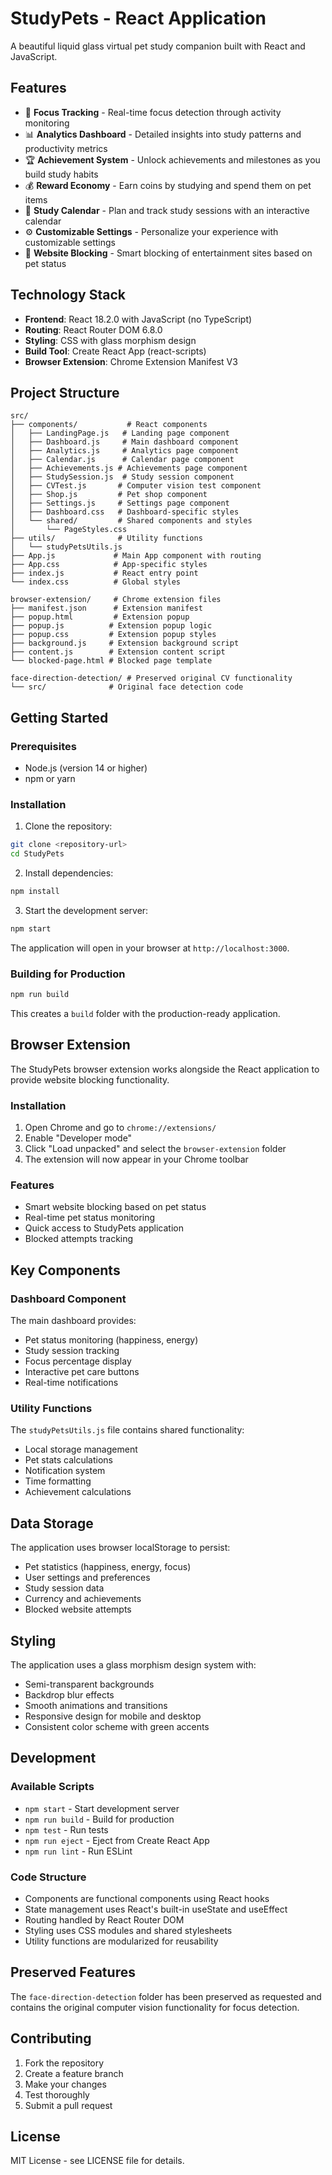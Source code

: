 # StudyPets - React Application

A beautiful liquid glass virtual pet study companion built with React and JavaScript.

## Features

- 🎯 **Focus Tracking** - Real-time focus detection through activity monitoring
- 📊 **Analytics Dashboard** - Detailed insights into study patterns and productivity metrics
- 🏆 **Achievement System** - Unlock achievements and milestones as you build study habits
- 💰 **Reward Economy** - Earn coins by studying and spend them on pet items
- 📅 **Study Calendar** - Plan and track study sessions with an interactive calendar
- ⚙️ **Customizable Settings** - Personalize your experience with customizable settings
- 🚫 **Website Blocking** - Smart blocking of entertainment sites based on pet status

## Technology Stack

- **Frontend**: React 18.2.0 with JavaScript (no TypeScript)
- **Routing**: React Router DOM 6.8.0
- **Styling**: CSS with glass morphism design
- **Build Tool**: Create React App (react-scripts)
- **Browser Extension**: Chrome Extension Manifest V3

## Project Structure

```
src/
├── components/           # React components
│   ├── LandingPage.js   # Landing page component
│   ├── Dashboard.js     # Main dashboard component
│   ├── Analytics.js     # Analytics page component
│   ├── Calendar.js      # Calendar page component
│   ├── Achievements.js # Achievements page component
│   ├── StudySession.js  # Study session component
│   ├── CVTest.js       # Computer vision test component
│   ├── Shop.js         # Pet shop component
│   ├── Settings.js     # Settings page component
│   ├── Dashboard.css   # Dashboard-specific styles
│   └── shared/         # Shared components and styles
│       └── PageStyles.css
├── utils/              # Utility functions
│   └── studyPetsUtils.js
├── App.js             # Main App component with routing
├── App.css            # App-specific styles
├── index.js           # React entry point
└── index.css          # Global styles

browser-extension/     # Chrome extension files
├── manifest.json      # Extension manifest
├── popup.html         # Extension popup
├── popup.js          # Extension popup logic
├── popup.css         # Extension popup styles
├── background.js     # Extension background script
├── content.js        # Extension content script
└── blocked-page.html # Blocked page template

face-direction-detection/ # Preserved original CV functionality
└── src/              # Original face detection code
```

## Getting Started

### Prerequisites

- Node.js (version 14 or higher)
- npm or yarn

### Installation

1. Clone the repository:
```bash
git clone <repository-url>
cd StudyPets
```

2. Install dependencies:
```bash
npm install
```

3. Start the development server:
```bash
npm start
```

The application will open in your browser at `http://localhost:3000`.

### Building for Production

```bash
npm run build
```

This creates a `build` folder with the production-ready application.

## Browser Extension

The StudyPets browser extension works alongside the React application to provide website blocking functionality.

### Installation

1. Open Chrome and go to `chrome://extensions/`
2. Enable "Developer mode"
3. Click "Load unpacked" and select the `browser-extension` folder
4. The extension will now appear in your Chrome toolbar

### Features

- Smart website blocking based on pet status
- Real-time pet status monitoring
- Quick access to StudyPets application
- Blocked attempts tracking

## Key Components

### Dashboard Component

The main dashboard provides:
- Pet status monitoring (happiness, energy)
- Study session tracking
- Focus percentage display
- Interactive pet care buttons
- Real-time notifications

### Utility Functions

The `studyPetsUtils.js` file contains shared functionality:
- Local storage management
- Pet stats calculations
- Notification system
- Time formatting
- Achievement calculations

## Data Storage

The application uses browser localStorage to persist:
- Pet statistics (happiness, energy, focus)
- User settings and preferences
- Study session data
- Currency and achievements
- Blocked website attempts

## Styling

The application uses a glass morphism design system with:
- Semi-transparent backgrounds
- Backdrop blur effects
- Smooth animations and transitions
- Responsive design for mobile and desktop
- Consistent color scheme with green accents

## Development

### Available Scripts

- `npm start` - Start development server
- `npm run build` - Build for production
- `npm test` - Run tests
- `npm run eject` - Eject from Create React App
- `npm run lint` - Run ESLint

### Code Structure

- Components are functional components using React hooks
- State management uses React's built-in useState and useEffect
- Routing handled by React Router DOM
- Styling uses CSS modules and shared stylesheets
- Utility functions are modularized for reusability

## Preserved Features

The `face-direction-detection` folder has been preserved as requested and contains the original computer vision functionality for focus detection.

## Contributing

1. Fork the repository
2. Create a feature branch
3. Make your changes
4. Test thoroughly
5. Submit a pull request

## License

MIT License - see LICENSE file for details.